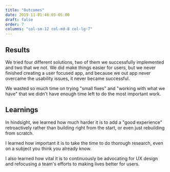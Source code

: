 ```yaml
---
title: "Outcomes"
date: 2019-11-01:46:03-05:00
draft: false
order: 7
columns: "col-sm-12 col-md-8 col-lg-7"
---
```

## Results

We tried four different solutions, two of them we successfully implemented and two that we not. We did make things easier for users, but we never finished creating a user focused app, and because we out app never overcame the usability issues, it never became successful. 

We wasted so much time on trying "small fixes" and "working with what we have" that we didn't have enough time left to do the most important work. 

## Learnings

In hindsight, we learned how much harder it is to add a "good experience" retroactively rather than building right from the start, or even just rebuilding from scratch.

I learned how important it is to take the time to do thorough research, even on a subject you think you already know.

I also learned how vital it is to continuously be advocating for UX design and refocusing a team's efforts to making lives better for users.
